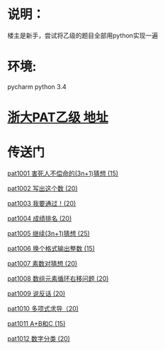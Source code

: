 # 说明：
楼主是新手，尝试将乙级的题目全部用python实现一遍

# 环境:
pycharm python 3.4

# [浙大PAT乙级 地址](https://www.patest.cn/contests/pat-b-practise)
# 传送门
[pat1001 害死人不偿命的(3n+1)猜想 (15)](https://github.com/zxf864823150/PAT_B/blob/master/pat1001.py)

[pat1002	写出这个数 (20)](https://github.com/zxf864823150/PAT_B/blob/master/pat1002.py)

[pat1003 我要通过！(20)](https://github.com/zxf864823150/PAT_B/blob/master/pat1003.py)

[pat1004 	成绩排名 (20)](https://github.com/zxf864823150/PAT_B/blob/master/pat1004.py)

[pat1005 	继续(3n+1)猜想 (25)](https://github.com/zxf864823150/PAT_B/blob/master/pat1005.py)

[pat1006 换个格式输出整数 (15)](https://github.com/zxf864823150/PAT_B/blob/master/pat1006.py)

[pat1007 	素数对猜想 (20)](https://github.com/zxf864823150/PAT_B/blob/master/pat1007.py)

[pat1008 数组元素循环右移问题 (20)](https://github.com/zxf864823150/PAT_B/blob/master/pat1008.py)

[pat1009 	说反话 (20)](https://github.com/zxf864823150/PAT_B/blob/master/pat1009.py)

[pat1010 多项式求导（20)](https://github.com/zxf864823150/PAT_B/blob/master/pat1010.py)

[pat1011 	A+B和C (15)](https://github.com/zxf864823150/PAT_B/blob/master/pat1011.py)

[pat1012 	数字分类 (20)](https://github.com/zxf864823150/PAT_B/blob/master/pat1012.py)
